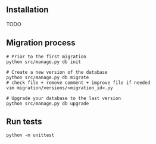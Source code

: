 Installation
------------

TODO


Migration process
-----------------

```shell
# Prior to the first migration
python src/manage.py db init

# Create a new version of the database
python src/manage.py db migrate
# check file + remove comment + improve file if needed
vim migration/versions/<migration_id>.py

# Upgrade your database to the last version
python src/manage.py db upgrade
```

Run tests
---------

```shell
python -m unittest
```
